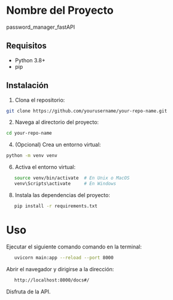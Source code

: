 # Nombre del Proyecto
password_manager_fastAPI

## Requisitos
- Python 3.8+
- pip

## Instalación

1. Clona el repositorio:

```bash
git clone https://github.com/yourusername/your-repo-name.git
```

2. Navega al directorio del proyecto:

```bash
cd your-repo-name
```
   
4. (Opcional) Crea un entorno virtual:

```bash
python -m venv venv
```
  
6. Activa el entorno virtual:

```bash
   source venv/bin/activate  # En Unix o MacOS
   venv\Scripts\activate     # En Windows
```

   
8. Instala las dependencias del proyecto:
   
```bash
   pip install -r requirements.txt
```
   
# Uso
Ejecutar el siguiente comando comando en la terminal:

```bash
   uvicorn main:app --reload --port 8000
```

Abrir el navegador y dirigirse a la dirección:
```bash
   http://localhost:8000/docs#/
```

Disfruta de la API.
